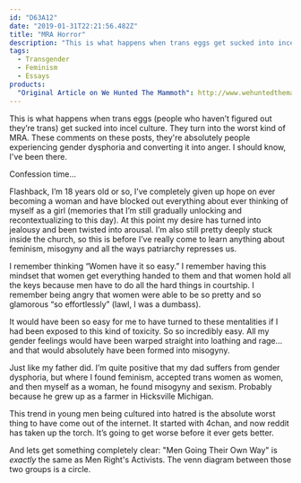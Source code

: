 ```yaml
---
id: "D63A12"
date: "2019-01-31T22:21:56.482Z"
title: "MRA Horror"
description: "This is what happens when trans eggs get sucked into incel culture."
tags:
  - Transgender
  - Feminism
  - Essays
products:
  "Original Article on We Hunted The Mammoth": http://www.wehuntedthemammoth.com/2019/01/30/boys-are-becoming-girls-because-they-want-to-live-life-on-easy-mode-completely-wrong-reddit-mgtows-declare/
---
```

This is what happens when trans eggs (people who haven’t figured out they’re trans) get sucked into incel culture. They turn into the worst kind of MRA. These comments on these posts, they're absolutely people experiencing gender dysphoria and converting it into anger. I should know, I've been there.

Confession time…

Flashback, I’m 18 years old or so, I’ve completely given up hope on ever becoming a woman and have blocked out everything about ever thinking of myself as a girl (memories that I’m still gradually unlocking and recontextualizing to this day). At this point my desire has turned into jealousy and been twisted into arousal. I’m also still pretty deeply stuck inside the church, so this is before I’ve really come to learn anything about feminism, misogyny and all the ways patriarchy represses us.

I remember thinking “Women have it so easy.” I remember having this mindset that women get everything handed to them and that women hold all the keys because men have to do all the hard things in courtship. I remember being angry that women were able to be so pretty and so glamorous “so effortlessly” (lawl, I was a dumbass).

It would have been so easy for me to have turned to these mentalities if I had been exposed to this kind of toxicity. So so incredibly easy. All my gender feelings would have been warped straight into loathing and rage… and that would absolutely have been formed into misogyny.

Just like my father did. I’m quite positive that my dad suffers from gender dysphoria, but where I found feminism, accepted trans women as women, and then myself as a woman, he found misogyny and sexism. Probably because he grew up as a farmer in Hicksville Michigan.

This trend in young men being cultured into hatred is the absolute worst thing to have come out of the internet. It started with 4chan, and now reddit has taken up the torch. It’s going to get worse before it ever gets better.

And lets get something completely clear: "Men Going Their Own Way" is _exactly_ the same as Men Right's Activists. The venn diagram between those two groups is a circle.

